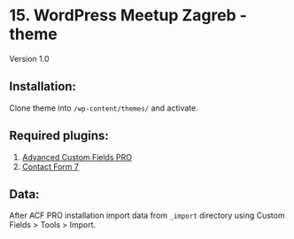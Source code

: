 # 15. WordPress Meetup Zagreb - theme

Version 1.0

## Installation:

Clone theme into `/wp-content/themes/` and activate.

## Required plugins:

1. [Advanced Custom Fields PRO](https://www.advancedcustomfields.com)
2. [Contact Form 7](https://wordpress.org/plugins/contact-form-7/)

## Data:

After ACF PRO installation import data from `_import` directory using Custom Fields > Tools > Import.
